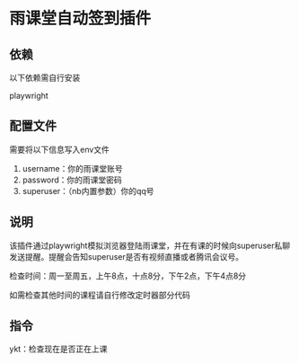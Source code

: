 # 雨课堂自动签到插件
## 依赖
以下依赖需自行安装

playwright
## 配置文件
需要将以下信息写入env文件

1. username：你的雨课堂账号
2. password：你的雨课堂密码
3. superuser：（nb内置参数）你的qq号
   
## 说明
该插件通过playwright模拟浏览器登陆雨课堂，并在有课的时候向superuser私聊发送提醒。提醒会告知superuser是否有视频直播或者腾讯会议号。

检查时间：周一至周五，上午8点，十点8分，下午2点，下午4点8分

如需检查其他时间的课程请自行修改定时器部分代码

## 指令
ykt：检查现在是否正在上课